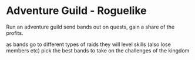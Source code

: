 # Adventure Guild - Roguelike
Run an adventure guild
send bands out on quests, gain a share of the profits.

as bands go to different types of raids they will level skills (also lose members etc) 
pick the best bands to take on the challenges of the kingdom